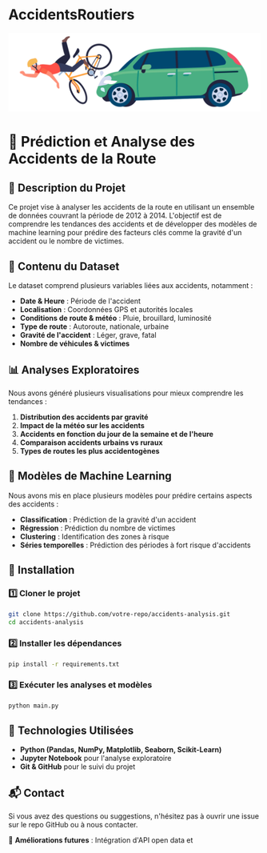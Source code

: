 # AccidentsRoutiers
![Accident Image](pngtree-car-knock-down-cyclist-png-image_6349870.png)
# 🚗 Prédiction et Analyse des Accidents de la Route

## 📌 Description du Projet
Ce projet vise à analyser les accidents de la route en utilisant un ensemble de données couvrant la période de 2012 à 2014. L'objectif est de comprendre les tendances des accidents et de développer des modèles de machine learning pour prédire des facteurs clés comme la gravité d'un accident ou le nombre de victimes.

## 📂 Contenu du Dataset
Le dataset comprend plusieurs variables liées aux accidents, notamment :
- **Date & Heure** : Période de l'accident
- **Localisation** : Coordonnées GPS et autorités locales
- **Conditions de route & météo** : Pluie, brouillard, luminosité
- **Type de route** : Autoroute, nationale, urbaine
- **Gravité de l'accident** : Léger, grave, fatal
- **Nombre de véhicules & victimes**

## 📊 Analyses Exploratoires
Nous avons généré plusieurs visualisations pour mieux comprendre les tendances :
1. **Distribution des accidents par gravité**
2. **Impact de la météo sur les accidents**
3. **Accidents en fonction du jour de la semaine et de l'heure**
4. **Comparaison accidents urbains vs ruraux**
5. **Types de routes les plus accidentogènes**

## 🤖 Modèles de Machine Learning
Nous avons mis en place plusieurs modèles pour prédire certains aspects des accidents :
- **Classification** : Prédiction de la gravité d'un accident
- **Régression** : Prédiction du nombre de victimes
- **Clustering** : Identification des zones à risque 
- **Séries temporelles** : Prédiction des périodes à fort risque d'accidents

## 🚀 Installation
### 1️⃣ Cloner le projet
```bash
git clone https://github.com/votre-repo/accidents-analysis.git
cd accidents-analysis
```
### 2️⃣ Installer les dépendances
```bash
pip install -r requirements.txt
```
### 3️⃣ Exécuter les analyses et modèles
```bash
python main.py
```

## 📌 Technologies Utilisées
- **Python (Pandas, NumPy, Matplotlib, Seaborn, Scikit-Learn)**
- **Jupyter Notebook** pour l'analyse exploratoire
- **Git & GitHub** pour le suivi du projet

## 📬 Contact
Si vous avez des questions ou suggestions, n'hésitez pas à ouvrir une issue sur le repo GitHub ou à nous contacter.

🎯 **Améliorations futures** : Intégration d'API open data et
